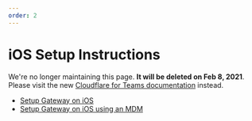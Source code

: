 ```yaml
---
order: 2
---
```


# iOS Setup Instructions

<Aside type='warning' header='⚠️ THIS PAGE IS OUTDATED'>

We're no longer maintaining this page. **It will be deleted on Feb 8, 2021**. Please visit the new [Cloudflare for Teams documentation](https://secret.wiki/cloudflare-one/teams-docs-changes) instead.

</Aside>

* [Setup Gateway on iOS](/locations/setup-instructions/ios/manual)
* [Setup Gateway on iOS using an MDM](/locations/setup-instructions/ios/mdm)
